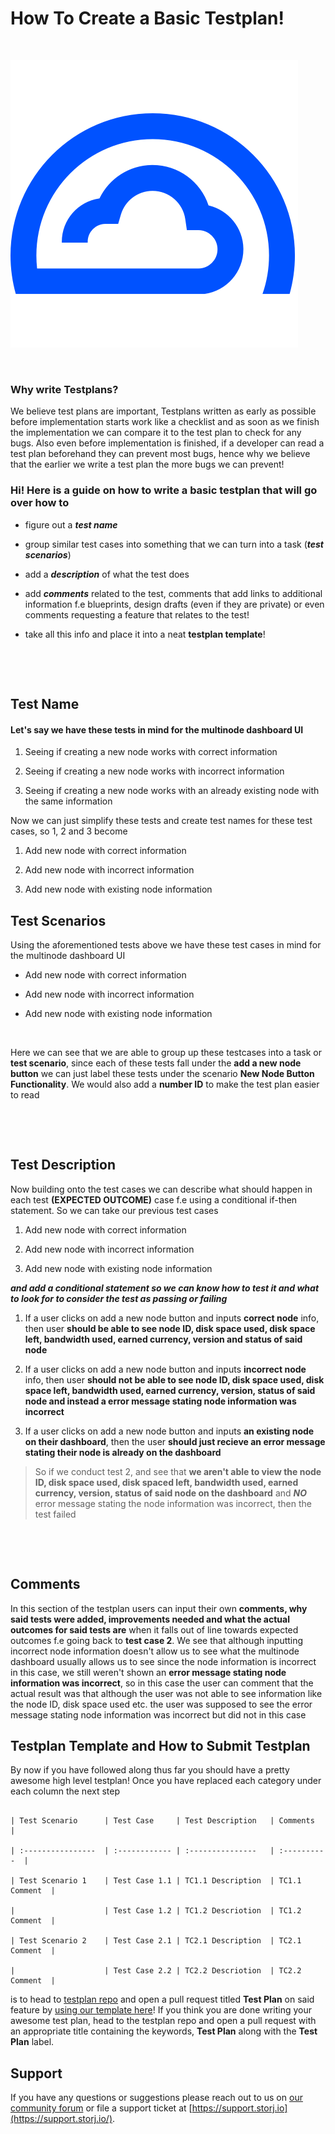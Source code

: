 # How To Create a Basic Testplan!

&nbsp;

![](https://github.com/storj/storj/raw/main/resources/logo.png)


&nbsp;

### Why write Testplans?

We believe test plans are important, Testplans written as early as possible before implementation starts work like a checklist and as soon as we finish the implementation we can compare it to the test plan to check for any bugs. Also even before implementation is finished, if a developer can read a test plan beforehand they can prevent most bugs, hence why we believe that the earlier we write a test plan the more bugs we can prevent!

### Hi! Here is a guide on how to write a basic **testplan** that will go over how to

- figure out a **_test name_**

- group similar test cases into something that we can turn into a task (**_test scenarios_**)

- add a **_description_** of what the test does

- add **_comments_** related to the test, comments that add links to additional information f.e blueprints, design drafts (even if they are private) or even comments requesting a feature that relates to the test!

- take all this info and place it into a neat **testplan template**!

&nbsp;

&nbsp;


## Test Name

#### Let's say we have these tests in mind for the multinode dashboard UI

1. Seeing if creating a new node works with correct information

2. Seeing if creating a new node works with incorrect information

3. Seeing if creating a new node works with an already existing node with the same information



<!-- end of the list -->

Now we can just simplify these tests and create test names for these test cases, so 1, 2 and 3 become

1. Add new node with correct information

2. Add new node with incorrect information

3. Add new node with existing node information



## Test Scenarios

Using the aforementioned tests above we have these test cases in mind for the multinode dashboard UI



- Add new node with correct information

- Add new node with incorrect information

- Add new node with existing node information

&nbsp;



Here we can see that we are able to group up these testcases into a task or **test scenario**, since each of these tests fall under the **add a new node button** we can just label these tests under the scenario **New Node Button Functionality**. We would also add a **number ID** to make the test plan easier to read

&nbsp;



&nbsp;





## Test Description



Now building onto the test cases we can describe what should happen in each test **(EXPECTED OUTCOME)** case f.e using a conditional if-then statement. So we can take our previous test cases

1. Add new node with correct information

2. Add new node with incorrect information

3. Add new node with existing node information

<!-- end of the list -->



**_and add a conditional statement so we can know how to test it and what to look for to consider the test as passing or failing_**




1. If a user clicks on add a new node button and inputs **correct node** info, then user **should be able to see node ID, disk space used, disk space left, bandwidth used, earned currency, version and status of said node**



2. If a user clicks on add a new node button and inputs **incorrect node** info, then user **should not be able to see node ID, disk space used, disk space left, bandwidth used, earned currency, version, status of said node and instead a error message stating node information was incorrect**



3. If a user clicks on add a new node button and inputs **an existing node on their dashboard**, then the user **should just recieve an error message stating their node is already on the dashboard**

<!-- end of the list -->

>So if we conduct test 2, and see that **we aren't able to view the node ID, disk space used, disk spaced left, bandwidth used, earned currency, version, status of said node on the dashboard** and **_NO_** error message stating the node information was incorrect, then the test failed



&nbsp;



&nbsp;


## Comments



In this section of the testplan users can input their own **comments, why said tests were added, improvements needed and what the actual outcomes for said tests are** when it falls out of line towards expected outcomes f.e going back to **test case 2**. We see that although inputting incorrect node information doesn't allow us to see what the multinode dashboard usually allows us to see since the node information is incorrect in this case, we still weren't shown an **error message stating node information was incorrect**, so in this case the user can comment that the actual result was that although the user was not able to see information like the node ID, disk space used etc. the user was supposed to see the error message stating node information was incorrect but did not in this case





## Testplan Template and How to Submit Testplan

By now if you have followed along thus far you should have a pretty awesome high level testplan! Once you have replaced each category under each column the next step



```

| Test Scenario      | Test Case     | Test Description   | Comments     |

| :----------------  | :------------ | :---------------   | :----------  |

| Test Scenario 1    | Test Case 1.1 | TC1.1 Description  | TC1.1 Comment  |

|                    | Test Case 1.2 | TC1.2 Descriotion  | TC1.2 Comment  |

| Test Scenario 2    | Test Case 2.1 | TC2.1 Description  | TC2.1 Comment  |

|                    | Test Case 2.2 | TC2.2 Descriotion  | TC2.2 Comment  |

```

is to head to [testplan repo](https://github.com/storj/storj/tree/main/docs/testplan) and open a pull request titled **Test Plan** on said feature by [using our template here](TEMPLATE.md)! If you think you are done writing your awesome test plan, head to the testplan repo and open a pull request with an appropriate title containing the keywords, **Test Plan** along with the **Test Plan** label.

## Support



If you have any questions or suggestions please reach out to us on [our community forum](https://forum.storj.io/) or file a support ticket at [https://support.storj.io](https://support.storj.io/).

